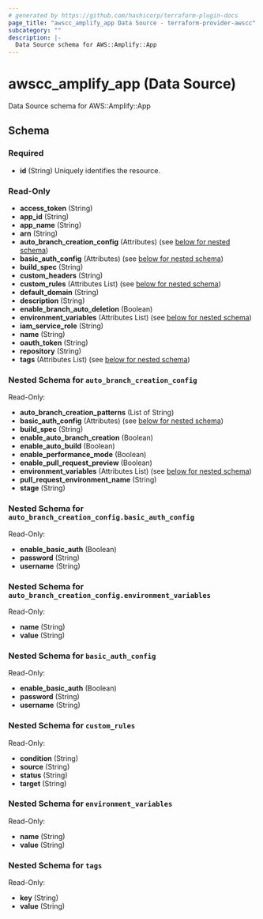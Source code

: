 ```yaml
---
# generated by https://github.com/hashicorp/terraform-plugin-docs
page_title: "awscc_amplify_app Data Source - terraform-provider-awscc"
subcategory: ""
description: |-
  Data Source schema for AWS::Amplify::App
---
```


# awscc_amplify_app (Data Source)

Data Source schema for AWS::Amplify::App



<!-- schema generated by tfplugindocs -->
## Schema

### Required

- **id** (String) Uniquely identifies the resource.

### Read-Only

- **access_token** (String)
- **app_id** (String)
- **app_name** (String)
- **arn** (String)
- **auto_branch_creation_config** (Attributes) (see [below for nested schema](#nestedatt--auto_branch_creation_config))
- **basic_auth_config** (Attributes) (see [below for nested schema](#nestedatt--basic_auth_config))
- **build_spec** (String)
- **custom_headers** (String)
- **custom_rules** (Attributes List) (see [below for nested schema](#nestedatt--custom_rules))
- **default_domain** (String)
- **description** (String)
- **enable_branch_auto_deletion** (Boolean)
- **environment_variables** (Attributes List) (see [below for nested schema](#nestedatt--environment_variables))
- **iam_service_role** (String)
- **name** (String)
- **oauth_token** (String)
- **repository** (String)
- **tags** (Attributes List) (see [below for nested schema](#nestedatt--tags))

<a id="nestedatt--auto_branch_creation_config"></a>
### Nested Schema for `auto_branch_creation_config`

Read-Only:

- **auto_branch_creation_patterns** (List of String)
- **basic_auth_config** (Attributes) (see [below for nested schema](#nestedatt--auto_branch_creation_config--basic_auth_config))
- **build_spec** (String)
- **enable_auto_branch_creation** (Boolean)
- **enable_auto_build** (Boolean)
- **enable_performance_mode** (Boolean)
- **enable_pull_request_preview** (Boolean)
- **environment_variables** (Attributes List) (see [below for nested schema](#nestedatt--auto_branch_creation_config--environment_variables))
- **pull_request_environment_name** (String)
- **stage** (String)

<a id="nestedatt--auto_branch_creation_config--basic_auth_config"></a>
### Nested Schema for `auto_branch_creation_config.basic_auth_config`

Read-Only:

- **enable_basic_auth** (Boolean)
- **password** (String)
- **username** (String)


<a id="nestedatt--auto_branch_creation_config--environment_variables"></a>
### Nested Schema for `auto_branch_creation_config.environment_variables`

Read-Only:

- **name** (String)
- **value** (String)



<a id="nestedatt--basic_auth_config"></a>
### Nested Schema for `basic_auth_config`

Read-Only:

- **enable_basic_auth** (Boolean)
- **password** (String)
- **username** (String)


<a id="nestedatt--custom_rules"></a>
### Nested Schema for `custom_rules`

Read-Only:

- **condition** (String)
- **source** (String)
- **status** (String)
- **target** (String)


<a id="nestedatt--environment_variables"></a>
### Nested Schema for `environment_variables`

Read-Only:

- **name** (String)
- **value** (String)


<a id="nestedatt--tags"></a>
### Nested Schema for `tags`

Read-Only:

- **key** (String)
- **value** (String)


